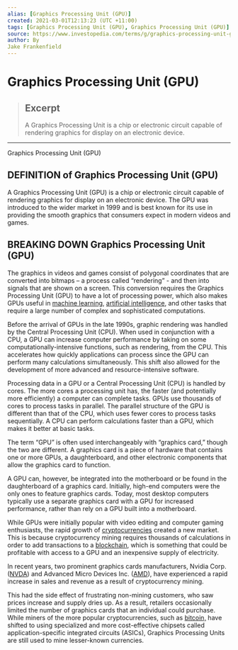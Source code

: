 ```yaml
---
alias: [Graphics Processing Unit (GPU)]
created: 2021-03-01T12:13:23 (UTC +11:00)
tags: [Graphics Processing Unit (GPU), Graphics Processing Unit (GPU)]
source: https://www.investopedia.com/terms/g/graphics-processing-unit-gpu.asp
author: By
Jake Frankenfield
---
```


# Graphics Processing Unit (GPU)

> ## Excerpt
> A Graphics Processing Unit is a chip or electronic circuit capable of rendering graphics for display on an electronic device.

---

Graphics Processing Unit (GPU)
## DEFINITION of Graphics Processing Unit (GPU)

A Graphics Processing Unit (GPU) is a chip or electronic circuit capable of rendering graphics for display on an electronic device. The GPU was introduced to the wider market in 1999 and is best known for its use in providing the smooth graphics that consumers expect in modern videos and games.

## BREAKING DOWN Graphics Processing Unit (GPU)

The graphics in videos and games consist of polygonal coordinates that are converted into bitmaps – a process called “rendering” - and then into signals that are shown on a screen. This conversion requires the Graphics Processing Unit (GPU) to have a lot of processing power, which also makes GPUs useful in [machine learning](https://www.investopedia.com/terms/m/machine-learning.asp), [artificial intelligence](https://www.investopedia.com/terms/a/artificial-intelligence-ai.asp), and other tasks that require a large number of complex and sophisticated computations.

Before the arrival of GPUs in the late 1990s, graphic rendering was handled by the Central Processing Unit (CPU). When used in conjunction with a CPU, a GPU can increase computer performance by taking on some computationally-intensive functions, such as rendering, from the CPU. This accelerates how quickly applications can process since the GPU can perform many calculations simultaneously. This shift also allowed for the development of more advanced and resource-intensive software.

Processing data in a GPU or a Central Processing Unit (CPU) is handled by cores. The more cores a processing unit has, the faster (and potentially more efficiently) a computer can complete tasks. GPUs use thousands of cores to process tasks in parallel. The parallel structure of the GPU is different than that of the CPU, which uses fewer cores to process tasks sequentially. A CPU can perform calculations faster than a GPU, which makes it better at basic tasks.

The term “GPU” is often used interchangeably with “graphics card,” though the two are different. A graphics card is a piece of hardware that contains one or more GPUs, a daughterboard, and other electronic components that allow the graphics card to function.

A GPU can, however, be integrated into the motherboard or be found in the daughterboard of a graphics card. Initially, high-end computers were the only ones to feature graphics cards. Today, most desktop computers typically use a separate graphics card with a GPU for increased performance, rather than rely on a GPU built into a motherboard.

While GPUs were initially popular with video editing and computer gaming enthusiasts, the rapid growth of [cryptocurrencies](https://www.investopedia.com/terms/c/cryptocurrency.asp) created a new market. This is because cryptocurrency mining requires thousands of calculations in order to add transactions to a [blockchain](https://www.investopedia.com/terms/b/blockchain.asp), which is something that could be profitable with access to a GPU and an inexpensive supply of electricity.

In recent years, two prominent graphics cards manufacturers, Nvidia Corp. ([NVDA](https://www.investopedia.com/markets/quote?tvwidgetsymbol=nvda)) and Advanced Micro Devices Inc. ([AMD](https://www.investopedia.com/markets/quote?tvwidgetsymbol=amd)), have experienced a rapid increase in sales and revenue as a result of cryptocurrency mining.

This had the side effect of frustrating non-mining customers, who saw prices increase and supply dries up. As a result, retailers occasionally limited the number of graphics cards that an individual could purchase. While miners of the more popular cryptocurrencies, such as [bitcoin,](https://www.investopedia.com/terms/b/bitcoin.asp) have shifted to using specialized and more cost-effective chipsets called application-specific integrated circuits (ASICs), Graphics Processing Units are still used to mine lesser-known currencies.
